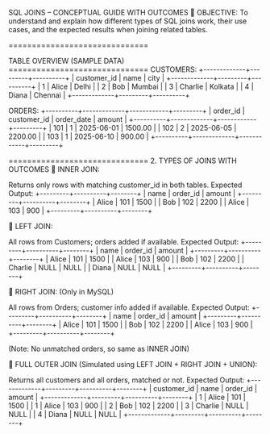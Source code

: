 SQL JOINS – CONCEPTUAL GUIDE WITH OUTCOMES
🎯 OBJECTIVE: To understand and explain how different types of SQL joins work, their use cases, and the expected results when joining related tables.

==============================

TABLE OVERVIEW (SAMPLE DATA) ==============================
CUSTOMERS: +-------------+---------+----------+ | customer_id | name | city | +-------------+---------+----------+ | 1 | Alice | Delhi | | 2 | Bob | Mumbai | | 3 | Charlie | Kolkata | | 4 | Diana | Chennai | +-------------+---------+----------+

ORDERS: +----------+-------------+------------+---------+ | order_id | customer_id | order_date | amount | +----------+-------------+------------+---------+ | 101 | 1 | 2025-06-01 | 1500.00 | | 102 | 2 | 2025-06-05 | 2200.00 | | 103 | 1 | 2025-06-10 | 900.00 | +----------+-------------+------------+---------+

============================== 2. TYPES OF JOINS WITH OUTCOMES
🔹 INNER JOIN:

Returns only rows with matching customer_id in both tables.
Expected Output: +---------+----------+--------+ | name | order_id | amount | +---------+----------+--------+ | Alice | 101 | 1500 | | Bob | 102 | 2200 | | Alice | 103 | 900 | +---------+----------+--------+

🔹 LEFT JOIN:

All rows from Customers; orders added if available.
Expected Output: +---------+----------+--------+ | name | order_id | amount | +---------+----------+--------+ | Alice | 101 | 1500 | | Alice | 103 | 900 | | Bob | 102 | 2200 | | Charlie | NULL | NULL | | Diana | NULL | NULL | +---------+----------+--------+

🔹 RIGHT JOIN: (Only in MySQL)

All rows from Orders; customer info added if available.
Expected Output: +---------+----------+--------+ | name | order_id | amount | +---------+----------+--------+ | Alice | 101 | 1500 | | Bob | 102 | 2200 | | Alice | 103 | 900 | +---------+----------+--------+

(Note: No unmatched orders, so same as INNER JOIN)

🔹 FULL OUTER JOIN (Simulated using LEFT JOIN + RIGHT JOIN + UNION):

Returns all customers and all orders, matched or not.
Expected Output: +-------------+---------+----------+--------+ | customer_id | name | order_id | amount | +-------------+---------+----------+--------+ | 1 | Alice | 101 | 1500 | | 1 | Alice | 103 | 900 | | 2 | Bob | 102 | 2200 | | 3 | Charlie | NULL | NULL | | 4 | Diana | NULL | NULL | +-------------+---------+----------+--------+

